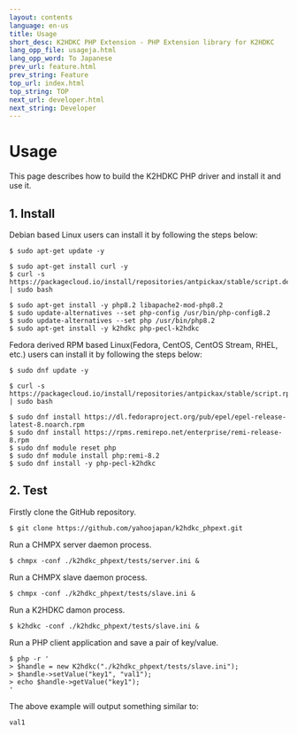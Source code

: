 ```yaml
---
layout: contents
language: en-us
title: Usage
short_desc: K2HDKC PHP Extension - PHP Extension library for K2HDKC
lang_opp_file: usageja.html
lang_opp_word: To Japanese
prev_url: feature.html
prev_string: Feature
top_url: index.html
top_string: TOP
next_url: developer.html
next_string: Developer
---
```


# Usage
This page describes how to build the K2HDKC PHP driver and install it and use it.

## 1. Install
Debian based Linux users can install it by following the steps below:

```
$ sudo apt-get update -y

$ sudo apt-get install curl -y
$ curl -s https://packagecloud.io/install/repositories/antpickax/stable/script.deb.sh | sudo bash

$ sudo apt-get install -y php8.2 libapache2-mod-php8.2
$ sudo update-alternatives --set php-config /usr/bin/php-config8.2
$ sudo update-alternatives --set php /usr/bin/php8.2
$ sudo apt-get install -y k2hdkc php-pecl-k2hdkc
```

Fedora derived RPM based Linux(Fedora, CentOS, CentOS Stream, RHEL, etc.) users can install it by following the steps below:

```
$ sudo dnf update -y

$ curl -s https://packagecloud.io/install/repositories/antpickax/stable/script.rpm.sh | sudo bash

$ sudo dnf install https://dl.fedoraproject.org/pub/epel/epel-release-latest-8.noarch.rpm
$ sudo dnf install https://rpms.remirepo.net/enterprise/remi-release-8.rpm
$ sudo dnf module reset php
$ sudo dnf module install php:remi-8.2
$ sudo dnf install -y php-pecl-k2hdkc
```


## 2. Test

Firstly clone the GitHub repository.
```
$ git clone https://github.com/yahoojapan/k2hdkc_phpext.git
```

Run a CHMPX server daemon process.
```
$ chmpx -conf ./k2hdkc_phpext/tests/server.ini &
```

Run a CHMPX slave daemon process.
```
$ chmpx -conf ./k2hdkc_phpext/tests/slave.ini &
```

Run a K2HDKC damon process.
```
$ k2hdkc -conf ./k2hdkc_phpext/tests/slave.ini &
```

Run a PHP client application and save a pair of key/value.
```
$ php -r '
> $handle = new K2hdkc("./k2hdkc_phpext/tests/slave.ini");
> $handle->setValue("key1", "val1");
> echo $handle->getValue("key1");
'
```

The above example will output something similar to:
```
val1
```

